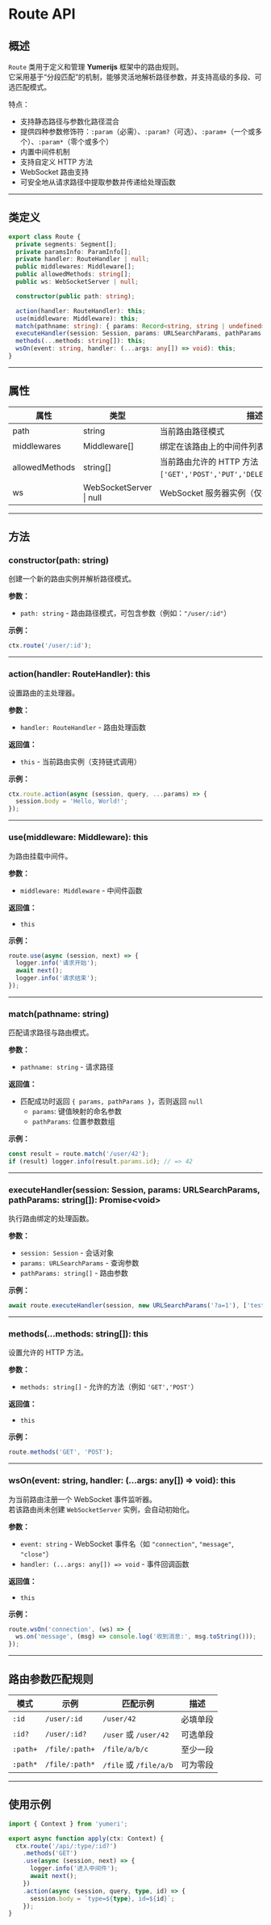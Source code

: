 # Route API

## 概述
`Route` 类用于定义和管理 **Yumerijs** 框架中的路由规则。  
它采用基于“分段匹配”的机制，能够灵活地解析路径参数，并支持高级的多段、可选匹配模式。  

特点：
- 支持静态路径与参数化路径混合
- 提供四种参数修饰符：`:param`（必需）、`:param?`（可选）、`:param+`（一个或多个）、`:param*`（零个或多个）
- 内置中间件机制
- 支持自定义 HTTP 方法
- WebSocket 路由支持
- 可安全地从请求路径中提取参数并传递给处理函数

---

## 类定义
```ts
export class Route {
  private segments: Segment[];
  private paramsInfo: ParamInfo[];
  private handler: RouteHandler | null;
  public middlewares: Middleware[];
  public allowedMethods: string[];
  public ws: WebSocketServer | null;

  constructor(public path: string);

  action(handler: RouteHandler): this;
  use(middleware: Middleware): this;
  match(pathname: string): { params: Record<string, string | undefined>; pathParams: string[] } | null;
  executeHandler(session: Session, params: URLSearchParams, pathParams: string[]): Promise<void>;
  methods(...methods: string[]): this;
  wsOn(event: string, handler: (...args: any[]) => void): this;
}
```

---

## 属性

| 属性 | 类型 | 描述 |
|------|------|------|
| path | string | 当前路由路径模式 |
| middlewares | Middleware[] | 绑定在该路由上的中间件列表 |
| allowedMethods | string[] | 当前路由允许的 HTTP 方法（默认：`['GET','POST','PUT','DELETE','PATCH','HEAD']`） |
| ws | WebSocketServer \| null | WebSocket 服务器实例（仅在调用 `wsOn()` 后创建） |

---

## 方法

### constructor(path: string)
创建一个新的路由实例并解析路径模式。

**参数：**
- `path: string` - 路由路径模式，可包含参数（例如：`"/user/:id"`）

**示例：**
```ts
ctx.route('/user/:id');
```

---

### action(handler: RouteHandler): this
设置路由的主处理器。

**参数：**
- `handler: RouteHandler` - 路由处理函数

**返回值：**
- `this` - 当前路由实例（支持链式调用）

**示例：**
```ts
ctx.route.action(async (session, query, ...params) => {
  session.body = 'Hello, World!';
});
```

---

### use(middleware: Middleware): this
为路由挂载中间件。

**参数：**
- `middleware: Middleware` - 中间件函数

**返回值：**
- `this`

**示例：**
```ts
route.use(async (session, next) => {
  logger.info('请求开始');
  await next();
  logger.info('请求结束');
});
```

---

### match(pathname: string)
匹配请求路径与路由模式。

**参数：**
- `pathname: string` - 请求路径

**返回值：**
- 匹配成功时返回 `{ params, pathParams }`，否则返回 `null`  
  - `params`: 键值映射的命名参数  
  - `pathParams`: 位置参数数组

**示例：**
```ts
const result = route.match('/user/42');
if (result) logger.info(result.params.id); // => 42
```

---

### executeHandler(session: Session, params: URLSearchParams, pathParams: string[]): Promise&lt;void&gt;
执行路由绑定的处理函数。

**参数：**
- `session: Session` - 会话对象  
- `params: URLSearchParams` - 查询参数  
- `pathParams: string[]` - 路由参数

**示例：**
```ts
await route.executeHandler(session, new URLSearchParams('?a=1'), ['test']);
```

---

### methods(...methods: string[]): this
设置允许的 HTTP 方法。

**参数：**
- `methods: string[]` - 允许的方法（例如 `'GET','POST'`）

**返回值：**
- `this`

**示例：**
```ts
route.methods('GET', 'POST');
```

---

### wsOn(event: string, handler: (...args: any[]) => void): this
为当前路由注册一个 WebSocket 事件监听器。  
若该路由尚未创建 `WebSocketServer` 实例，会自动初始化。

**参数：**
- `event: string` - WebSocket 事件名（如 `"connection"`, `"message"`, `"close"`）
- `handler: (...args: any[]) => void` - 事件回调函数

**返回值：**
- `this`

**示例：**
```ts
route.wsOn('connection', (ws) => {
  ws.on('message', (msg) => console.log('收到消息:', msg.toString()));
});
```

---

## 路由参数匹配规则

| 模式 | 示例 | 匹配示例 | 描述 |
|------|------|-----------|------|
| `:id` | `/user/:id` | `/user/42` | 必填单段 |
| `:id?` | `/user/:id?` | `/user` 或 `/user/42` | 可选单段 |
| `:path+` | `/file/:path+` | `/file/a/b/c` | 至少一段 |
| `:path*` | `/file/:path*` | `/file` 或 `/file/a/b` | 可为零段 |

---

## 使用示例
```ts
import { Context } from 'yumeri';

export async function apply(ctx: Context) {
  ctx.route('/api/:type/:id?')
    .methods('GET')
    .use(async (session, next) => {
      logger.info('进入中间件');
      await next();
    })
    .action(async (session, query, type, id) => {
      session.body = `type=${type}, id=${id}`;
    });
}
```